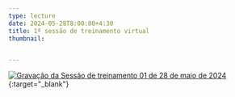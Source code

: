 ```yaml
---
type: lecture
date: 2024-05-28T8:00:00+4:30
title: 1ª sessão de treinamento virtual
thumbnail:


---
```



[![Gravação da Sessão de treinamento 01 de 28 de maio de 2024](/images/pp/image.png)](https://www.youtube.com/watch?v=8dcazk7ek1U){:target="_blank"}
